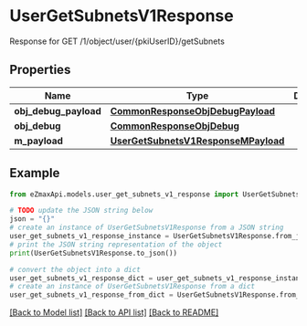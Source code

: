 # UserGetSubnetsV1Response

Response for GET /1/object/user/{pkiUserID}/getSubnets

## Properties

Name | Type | Description | Notes
------------ | ------------- | ------------- | -------------
**obj_debug_payload** | [**CommonResponseObjDebugPayload**](CommonResponseObjDebugPayload.md) |  | 
**obj_debug** | [**CommonResponseObjDebug**](CommonResponseObjDebug.md) |  | [optional] 
**m_payload** | [**UserGetSubnetsV1ResponseMPayload**](UserGetSubnetsV1ResponseMPayload.md) |  | 

## Example

```python
from eZmaxApi.models.user_get_subnets_v1_response import UserGetSubnetsV1Response

# TODO update the JSON string below
json = "{}"
# create an instance of UserGetSubnetsV1Response from a JSON string
user_get_subnets_v1_response_instance = UserGetSubnetsV1Response.from_json(json)
# print the JSON string representation of the object
print(UserGetSubnetsV1Response.to_json())

# convert the object into a dict
user_get_subnets_v1_response_dict = user_get_subnets_v1_response_instance.to_dict()
# create an instance of UserGetSubnetsV1Response from a dict
user_get_subnets_v1_response_from_dict = UserGetSubnetsV1Response.from_dict(user_get_subnets_v1_response_dict)
```
[[Back to Model list]](../README.md#documentation-for-models) [[Back to API list]](../README.md#documentation-for-api-endpoints) [[Back to README]](../README.md)


